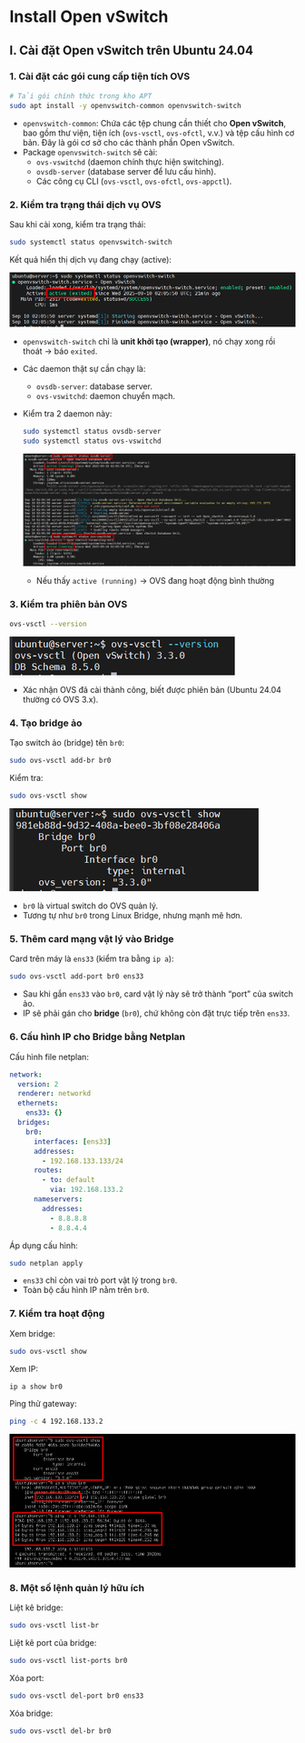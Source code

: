 # Install Open vSwitch

## I. Cài đặt Open vSwitch trên Ubuntu 24.04

### 1. Cài đặt các gói cung cấp tiện tích OVS

```bash
# Tải gói chính thức trong kho APT
sudo apt install -y openvswitch-common openvswitch-switch
```

- `openvswitch-common`: Chứa các tệp chung cần thiết cho **Open vSwitch**, bao gồm thư viện, tiện ích (`ovs-vsctl`, `ovs-ofctl`, v.v.) và tệp cấu hình cơ bản. Đây là gói cơ sở cho các thành phần Open vSwitch.
- Package `openvswitch-switch` sẽ cài:
  - `ovs-vswitchd` (daemon chính thực hiện switching).
  - `ovsdb-server` (database server để lưu cấu hình).
  - Các công cụ CLI (`ovs-vsctl`, `ovs-ofctl`, `ovs-appctl`).

### 2. Kiểm tra trạng thái dịch vụ OVS

Sau khi cài xong, kiểm tra trạng thái:

```bash
sudo systemctl status openvswitch-switch
```

Kết quả hiển thị dịch vụ đang chạy (active):

![status openvswitch](./images/ovs-switch_active.png)

- `openvswitch-switch` chỉ là **unit khởi tạo (wrapper)**, nó chạy xong rồi thoát → báo `exited`.
- Các daemon thật sự cần chạy là:
  - `ovsdb-server`: database server.
  - `ovs-vswitchd`: daemon chuyển mạch.
- Kiểm tra 2 daemon này:

  ```bash
  sudo systemctl status ovsdb-server
  sudo systemctl status ovs-vswitchd
  ```

  ![deamon active](./images/deamon_active.png)

  - Nếu thấy `active (running)` → OVS đang hoạt động bình thường

### 3. Kiểm tra phiên bản OVS

```bash
ovs-vsctl --version
```

![ovs version](./images/ovs-version.png)

- Xác nhận OVS đã cài thành công, biết được phiên bản (Ubuntu 24.04 thường có OVS 3.x).

### 4. Tạo bridge ảo

Tạo switch ảo (bridge) tên `br0`:

```bash
sudo ovs-vsctl add-br br0
```

Kiểm tra:

```bash
sudo ovs-vsctl show
```

![show br0](./images/show_br0.png)

- `br0` là virtual switch do OVS quản lý.
- Tương tự như `br0` trong Linux Bridge, nhưng mạnh mẽ hơn.

### 5. Thêm card mạng vật lý vào Bridge

Card trên máy là `ens33` (kiểm tra bằng `ip a`):

```bash
sudo ovs-vsctl add-port br0 ens33
```

- Sau khi gắn `ens33` vào `br0`, card vật lý này sẽ trở thành “port” của switch ảo.
- IP sẽ phải gán cho **bridge** (`br0`), chứ không còn đặt trực tiếp trên `ens33`.

### 6. Cấu hình IP cho Bridge bằng Netplan

Cấu hình file netplan:

```yaml
network:
  version: 2
  renderer: networkd
  ethernets:
    ens33: {}
  bridges:
    br0:
      interfaces: [ens33]
      addresses:
        - 192.168.133.133/24
      routes:
        - to: default
          via: 192.168.133.2
      nameservers:
        addresses:
          - 8.8.8.8
          - 8.8.4.4
```

Áp dụng cấu hình:

```bash
sudo netplan apply
```

- `ens33` chỉ còn vai trò port vật lý trong `br0`.
- Toàn bộ cấu hình IP nằm trên `br0`.

### 7. Kiểm tra hoạt động

Xem bridge:

```bash
sudo ovs-vsctl show
```

Xem IP:

```bash
ip a show br0
```

Ping thử gateway:

```bash
ping -c 4 192.168.133.2
```

![check network](./images/check_network.png)

### 8. Một số lệnh quản lý hữu ích

Liệt kê bridge:

```bash
sudo ovs-vsctl list-br
```

Liệt kê port của bridge:

```bash
sudo ovs-vsctl list-ports br0
```

Xóa port:

```bash
sudo ovs-vsctl del-port br0 ens33
```

Xóa bridge:

```bash
sudo ovs-vsctl del-br br0
```
